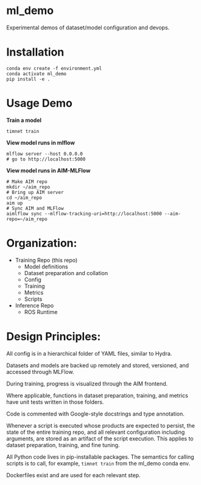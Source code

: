 # ml_demo
Experimental demos of dataset/model configuration and devops.

# Installation

```
conda env create -f environment.yml
conda activate ml_demo
pip install -e .
```

# Usage Demo

**Train a model**

```
timnet train
```

**View model runs in mlflow**

```
mlflow server --host 0.0.0.0
# go to http://localhost:5000
```

**View model runs in AIM-MLFlow**

```
# Make AIM repo
mkdir ~/aim_repo
# Bring up AIM server
cd ~/aim_repo
aim up
# Sync AIM and MLFlow
aimlflow sync --mlflow-tracking-uri=http://localhost:5000 --aim-repo=~/aim_repo
```

# Organization:
- Training Repo (this repo)
	- Model definitions
	- Dataset preparation and collation
	- Config
	- Training
	- Metrics
    - Scripts
- Inference Repo
	- ROS Runtime

# Design Principles:
All config is in a hierarchical folder of YAML files, similar to Hydra.

Datasets and models are backed up remotely and stored, versioned, and accessed through MLFlow.

During training, progress is visualized through the AIM frontend.

Where applicable, functions in dataset preparation, training, and metrics have unit tests written in those folders.

Code is commented with Google-style docstrings and type annotation.

Whenever a script is executed whose products are expected to persist, the state of the entire training repo, and all relevant configuration including arguments, are stored as an artifact of the script execution. This applies to dataset preparation, training, and fine tuning.

All Python code lives in pip-installable packages. The semantics for calling scripts is to call, for example, `timnet train` from the ml_demo conda env.

Dockerfiles exist and are used for each relevant step.